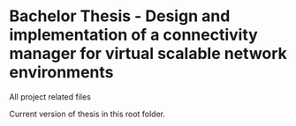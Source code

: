 Bachelor Thesis - Design and implementation of a connectivity manager for virtual scalable network environments
==============
All project related files

Current version of thesis in this root folder.
